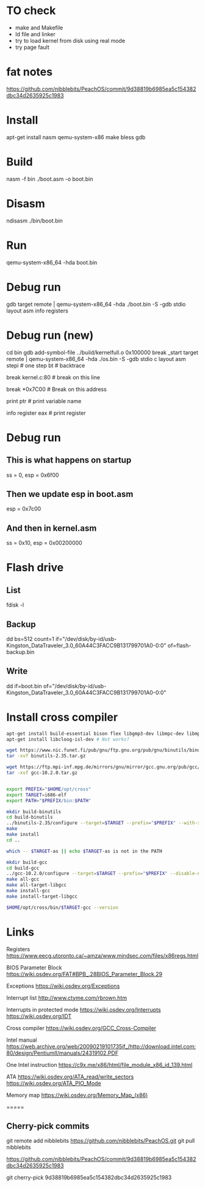 # TO check

- make and Makefile
- ld file and linker
- try to load kernel from disk using real mode
- try page fault

# fat notes

https://github.com/nibblebits/PeachOS/commit/9d38819b6985ea5c154382dbc34d2635925c1983

# Install

apt-get install nasm qemu-system-x86 make bless gdb

# Build

nasm -f bin ./boot.asm -o boot.bin

# Disasm

ndisasm ./bin/boot.bin

# Run

qemu-system-x86_64 -hda boot.bin

# Debug run

gdb
target remote | qemu-system-x86_64 -hda ./boot.bin -S -gdb stdio
layout asm
info registers

# Debug run (new)

cd bin
gdb
add-symbol-file ../build/kernelfull.o 0x100000
break \_start
target remote | qemu-system-x86_64 -hda ./os.bin -S -gdb stdio
c
layout asm
stepi # one step
bt # backtrace
<keep press enter>

break kernel.c:80 # break on this line

break \*0x7C00 # Break on this address

print ptr # print variable name

info register eax # print register

# Debug run

## This is what happens on startup

ss = 0, esp = 0x6f00

## Then we update esp in boot.asm

esp = 0x7c00

## And then in kernel.asm

ss = 0x10, esp = 0x00200000

# Flash drive

## List

fdisk -l

## Backup

dd bs=512 count=1 if="/dev/disk/by-id/usb-Kingston_DataTraveler_3.0_60A44C3FACC9B131799701A0-0:0" of=flash-backup.bin

## Write

dd if=boot.bin of="/dev/disk/by-id/usb-Kingston_DataTraveler_3.0_60A44C3FACC9B131799701A0-0:0"

# Install cross compiler

```sh
apt-get install build-essential bison flex libgmp3-dev libmpc-dev libmpfr-dev texinfo libisl-dev
apt-get install libcloog-isl-dev # Not works?

wget https://www.nic.funet.fi/pub/gnu/ftp.gnu.org/pub/gnu/binutils/binutils-2.35.tar.gz
tar -xvf binutils-2.35.tar.gz

wget https://ftp.mpi-inf.mpg.de/mirrors/gnu/mirror/gcc.gnu.org/pub/gcc/releases/gcc-10.2.0/gcc-10.2.0.tar.gz
tar -xvf gcc-10.2.0.tar.gz


export PREFIX="$HOME/opt/cross"
export TARGET=i686-elf
export PATH="$PREFIX/bin:$PATH"

mkdir build-binutils
cd build-binutils
../binutils-2.35/configure --target=$TARGET --prefix="$PREFIX" --with-sysroot --disable-nls --disable-werror
make
make install
cd ..

which -- $TARGET-as || echo $TARGET-as is not in the PATH

mkdir build-gcc
cd build-gcc
../gcc-10.2.0/configure --target=$TARGET --prefix="$PREFIX" --disable-nls --enable-languages=c,c++ --without-headers
make all-gcc
make all-target-libgcc
make install-gcc
make install-target-libgcc

$HOME/opt/cross/bin/$TARGET-gcc --version
```

# Links

Registers
https://www.eecg.utoronto.ca/~amza/www.mindsec.com/files/x86regs.html

BIOS Parameter Block
https://wiki.osdev.org/FAT#BPB_.28BIOS_Parameter_Block.29

Exceptions
https://wiki.osdev.org/Exceptions

Interrupt list
http://www.ctyme.com/rbrown.htm

Interrupts in protected mode
https://wiki.osdev.org/Interrupts
https://wiki.osdev.org/IDT

Cross compiler
https://wiki.osdev.org/GCC_Cross-Compiler

Intel manual
https://web.archive.org/web/20090219101735if_/http://download.intel.com:80/design/PentiumII/manuals/24319102.PDF

One Intel instruction
https://c9x.me/x86/html/file_module_x86_id_139.html

ATA
https://wiki.osdev.org/ATA_read/write_sectors
https://wiki.osdev.org/ATA_PIO_Mode

Memory map
https://wiki.osdev.org/Memory_Map_(x86)

=====

## Cherry-pick commits

git remote add nibblebits https://github.com/nibblebits/PeachOS.git
git pull nibblebits

https://github.com/nibblebits/PeachOS/commit/9d38819b6985ea5c154382dbc34d2635925c1983

git cherry-pick 9d38819b6985ea5c154382dbc34d2635925c1983
